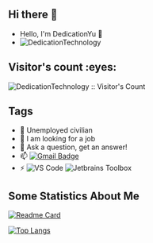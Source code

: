 ## Hi there 👋

- Hello, I'm DedicationYu 👋
- ![DedicationTechnology](https://komarev.com/ghpvc/?username=DedicationTechnology) 

<h2 align="left">Visitor's count :eyes:</h2>
<p align="left"><img src="https://profile-counter.glitch.me/{DedicationTechnology}/count.svg" alt="DedicationTechnology :: Visitor's Count" /></p>


## Tags

- 🔭 Unemployed civilian
- 🌱 I am looking for a job
- 💬 Ask a question, get an answer!
- 📫  [![Gmail Badge](https://img.shields.io/badge/-Gmail-c14438?style=flat-square&logo=Gmail&logoColor=white&link=mailto:dedicationyu@gmail.com)](mailto:dedicationyu@gmail.com)
- ⚡ ![VS Code](http://img.shields.io/badge/-VS%20Code-007ACC?style=flat-square&logo=visual-studio-code&logoColor=ffffff) ![Jetbrains Toolbox](https://img.shields.io/badge/Jetbrains-Toolbox-007ACC?style=flat-square&logo=intellij-idea&logoColor=ffffff)

## Some Statistics About Me

[![Readme Card](https://github-readme-stats.vercel.app/api?username=DedicationTechnology&show_icons=true&title_color=ffffff&icon_color=bb2acf&text_color=daf7dc&bg_color=151515)](https://github.com/anuraghazra/github-readme-stats)

[![Top Langs](https://github-readme-stats.vercel.app/api/top-langs/?username=DedicationTechnology&layout=compact&exclude_repo=DedicationTechnology.github.io&title_color=ffffff&icon_color=bb2acf&text_color=daf7dc&bg_color=151515)](https://github.com/anuraghazra/github-readme-stats)




<!-- waka-box start -->
<!-- waka-box end -->
